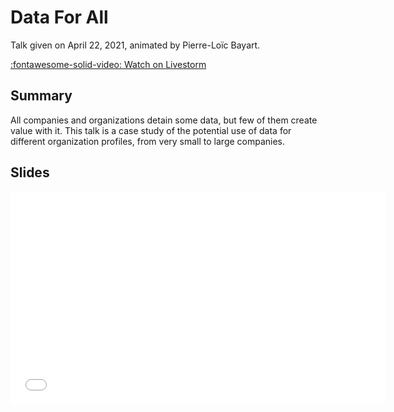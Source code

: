 # Data For All

Talk given on April 22, 2021, animated by Pierre-Loïc Bayart.

[:fontawesome-solid-video: Watch on Livestorm][livestorm]

[livestorm]: https://app.livestorm.co/simplon-3/les-rdv-de-liaccessible-or-simplon-xxxx "Livestorm Webinar"

## Summary

All companies and organizations detain some data, but few of them create value
with it. This talk is a case study of the potential use of data for different
organization profiles, from very small to large companies.

## Slides

<iframe
    src="/static/talks/data-for-all.pdf"
    width="600"
    height="340"
    scrolling="no"
    frameborder="0"
    webkitallowfullscreen
    mozallowfullscreen
    allowfullscreen
></iframe>
